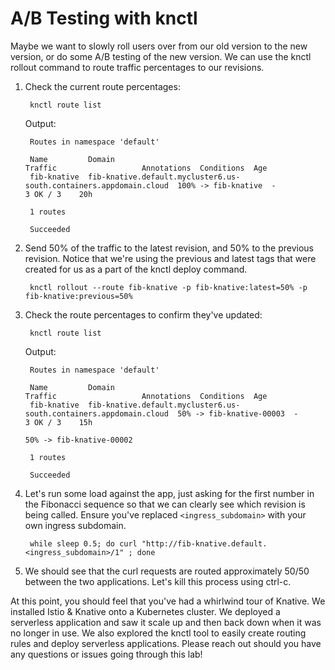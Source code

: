 # A/B Testing with knctl

Maybe we want to slowly roll users over from our old version to the new version, or do some A/B testing of the new version. We can use the knctl rollout command to route traffic percentages to our revisions.

1. Check the current route percentages:

   ```text
    knctl route list
   ```

   Output:

   ```text
    Routes in namespace 'default'

    Name         Domain                                                              Traffic                   Annotations  Conditions  Age  
    fib-knative  fib-knative.default.mycluster6.us-south.containers.appdomain.cloud  100% -> fib-knative  -            3 OK / 3    20h  

    1 routes

    Succeeded
   ```

2. Send 50% of the traffic to the latest revision, and 50% to the previous revision. Notice that we're using the previous and latest tags that were created for us as a part of the knctl deploy command.

   ```text
    knctl rollout --route fib-knative -p fib-knative:latest=50% -p fib-knative:previous=50%
   ```

3. Check the route percentages to confirm they've updated:

   ```text
    knctl route list
   ```

   Output:

   ```text
    Routes in namespace 'default'

    Name         Domain                                                              Traffic                   Annotations  Conditions  Age  
    fib-knative  fib-knative.default.mycluster6.us-south.containers.appdomain.cloud  50% -> fib-knative-00003  -            3 OK / 3    15h  
                                                                                      50% -> fib-knative-00002                             

    1 routes

    Succeeded
   ```

4. Let's run some load against the app, just asking for the first number in the Fibonacci sequence so that we can clearly see which revision is being called. Ensure you've replaced `<ingress_subdomain>` with your own ingress subdomain.

   ```text
    while sleep 0.5; do curl "http://fib-knative.default.<ingress_subdomain>/1" ; done
   ```

5. We should see that the curl requests are routed approximately 50/50 between the two applications. Let's kill this process using ctrl-c.

At this point, you should feel that you've had a whirlwind tour of Knative. We installed Istio & Knative onto a Kubernetes cluster. We deployed a serverless application and saw it scale up and then back down when it was no longer in use. We also explored the knctl tool to easily create routing rules and deploy serverless applications. Please reach out should you have any questions or issues going through this lab!

